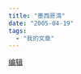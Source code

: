 ```yaml
---
title: "墨西哥湾"
date: "2005-04-19"
tags: 
  - "我的文章"
---
```


[编辑](http://ruanqizhen.spaces.msn.com/PersonalSpace.aspx?_c11_BlogPart_blogpart=blogentry&_c=BlogPart&_c02_owner=1&handle=cns!5852D4F797C53FB6!192)
